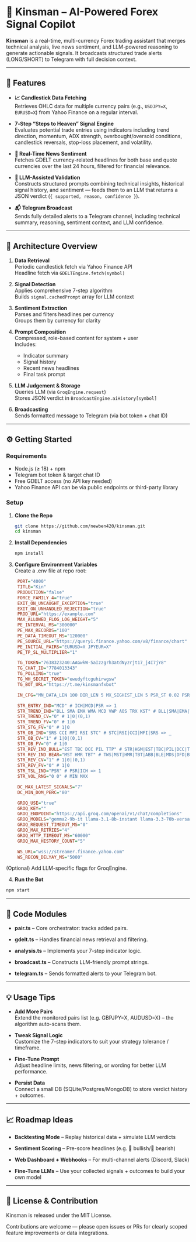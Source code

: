 # 🤖 Kinsman – AI-Powered Forex Signal Copilot

**Kinsman** is a real-time, multi-currency Forex trading assistant that merges technical analysis, live news sentiment, and LLM-powered reasoning to generate actionable signals. It broadcasts structured trade alerts (LONG/SHORT) to Telegram with full decision context.

---

## 🚀 Features

- **📈 Candlestick Data Fetching**  
  Retrieves OHLC data for multiple currency pairs (e.g., `USDJPY=X`, `EURUSD=X`) from Yahoo Finance on a regular interval.

- **7‑Step “Steps to Heaven” Signal Engine**  
  Evaluates potential trade entries using indicators including trend direction, momentum, ADX strength, overbought/oversold conditions, candlestick reversals, stop-loss placement, and volatility.

- **📰 Real-Time News Sentiment**  
  Fetches GDELT currency-related headlines for both base and quote currencies over the last 24 hours, filtered for financial relevance.

- **🤖 LLM-Assisted Validation**  
  Constructs structured prompts combining technical insights, historical signal history, and sentiment — feeds them to an LLM that returns a JSON verdict (`{ supported, reason, confidence }`).

- **📬 Telegram Broadcast**  
  Sends fully detailed alerts to a Telegram channel, including technical summary, reasoning, sentiment context, and LLM confidence.

---

## 🧩 Architecture Overview

1. **Data Retrieval**  
   Periodic candlestick fetch via Yahoo Finance API  
   Headline fetch via `GDELTEngine.fetch(symbol)`

2. **Signal Detection**  
   Applies comprehensive 7-step algorithm  
   Builds `signal.cachedPrompt` array for LLM context

3. **Sentiment Extraction**  
   Parses and filters headlines per currency  
   Groups them by currency for clarity

4. **Prompt Composition**  
   Compressed, role-based content for system + user  
   Includes:

   - Indicator summary
   - Signal history
   - Recent news headlines
   - Final task prompt

5. **LLM Judgement & Storage**  
   Queries LLM (via `GroqEngine.request`)  
   Stores JSON verdict in `BroadcastEngine.aiHistory[symbol]`

6. **Broadcasting**  
   Sends formatted message to Telegram (via bot token + chat ID)

---

## ⚙️ Getting Started

### Requirements

- Node.js (≥ 18) + npm
- Telegram bot token & target chat ID
- Free GDELT access (no API key needed)
- Yahoo Finance API can be via public endpoints or third-party library

### Setup

1. **Clone the Repo**

   ```bash
   git clone https://github.com/newben420/kinsman.git
   cd kinsman
   ```

2. **Install Dependencies**

   ```bash
   npm install
   ```

3. **Configure Environment Variables**  
    Create a .env file at repo root:

   ```ini
    PORT="4000"
    TITLE="Kin"
    PRODUCTION="false"
    FORCE_FAMILY_4="true"
    EXIT_ON_UNCAUGHT_EXCEPTION="true"
    EXIT_ON_UNHANDLED_REJECTION="true"
    PROD_URL="https://example.com"
    MAX_ALLOWED_FLOG_LOG_WEIGHT="5"
    PE_INTERVAL_MS="300000"
    PE_MAX_RECORDS="100"
    PE_DATA_TIMEOUT_MS="120000"
    PE_SOURCE_URL="https://query1.finance.yahoo.com/v8/finance/chart"
    PE_INITIAL_PAIRS="EURUSD=X JPYEUR=X"
    PE_TP_SL_MULTIPLIER="1"

    TG_TOKEN="7638323240:AAGwkW-5aIzzgrh3atdNyzrjt17_j4I7jY8"
    TG_CHAT_ID="7784013343"
    TG_POLLING="true"
    TG_WH_SECRET_TOKEN="ewudyftcguhirwgsw"
    TG_BOT_URL="https://t.me/kinsmanfxbot"

    IN_CFG="MN_DATA_LEN 100 DIR_LEN 5 MX_SIGHIST_LEN 5 PSR_ST 0.02 PSR_MX 0.2 MCD_FSP 12 MCD_SLP 26 MCD_SGP 9 MAP 20 STC_P 14 STC_SP 3 ICH_CVP 9 ICH_BSP 26 ICH_SPP 52 ICH_DIS 26 AOS_FSP 5 AOS_SLP 34 TRX_P 15 ADX_P 14 STC_P 14 STC_SP 3 RSI_P 14 CCI_P 14 MFI_P 14 ATR_P 14 KST_RP1 10 KST_RP2 15 KST_RP3 20 KST_RP4 30 KST_SGP 9 KST_SP1 10 KST_SP2 10 KST_SP3 10 KST_SP4 15"

    STR_ENTRY_IND="MCD" # ICH|MCD|PSR => 1
    STR_TREND_IND="BLL SMA EMA WMA MCD VWP AOS TRX KST" # BLL|SMA|EMA|WMA|MCD|VWP|AOS|TRX|KST => _
    STR_TREND_CV="0" # 1|0|(0,1)
    STR_TREND_FV="0" # 1|0
    STR_STG_FV="0" # 1|0
    STR_OB_IND="SRS CCI MFI RSI STC" # STC|RSI|CCI|MFI|SRS => _
    STR_OB_CV="1" # 1|0|(0,1)
    STR_OB_FV="0" # 1|0
    STR_REV_IND_BULL="EST TBC DCC PIL TTP" # STR|HGM|EST|TBC|PIL|DCC|TTP|ABB|BEP|EDS|GSD|BRH|BRM|BHC => _
    STR_REV_IND_BEAR="MST HMR TBT" # TWS|MST|HMR|TBT|ABB|BLE|MDS|DFD|BLH|BLM|BLC => _
    STR_REV_CV="1" # 1|0|(0,1)
    STR_REV_FV="0" # 1|0
    STR_TSL_IND="PSR" # PSR|ICH => 1
    STR_VOL_RNG="0 0" # MIN MAX

    DC_MAX_LATEST_SIGNALS="7"
    DC_MIN_DOM_PERC="80"

    GROQ_USE="true"
    GROQ_KEY=""
    GROQ_ENDPOINT="https://api.groq.com/openai/v1/chat/completions"
    GROQ_MODELS="gemma2-9b-it llama-3.1-8b-instant llama-3.3-70b-versatile deepseek-r1-distill-llama-70b qwen/qwen3-32b compound-beta"
    GROQ_REQUEST_TIMEOUT_MS="0"
    GROQ_MAX_RETRIES="4"
    GROQ_HTTP_TIMEOUT_MS="60000"
    GROQ_MAX_HISTORY_COUNT="5"

    WS_URL="wss://streamer.finance.yahoo.com"
    WS_RECON_DELYAY_MS="5000"

   ```

(Optional) Add LLM-specific flags for GroqEngine.

4. **Run the Bot**

```bash
npm start
```

---

## 📂 Code Modules

- **pair.ts** – Core orchestrator: tracks added pairs.

- **gdelt.ts** – Handles financial news retrieval and filtering.

- **analysis.ts** – Implements your 7-step indicator logic.

- **broadcast.ts** – Constructs LLM-friendly prompt strings.

- **telegram.ts** – Sends formatted alerts to your Telegram bot.

---

## 💡 Usage Tips

- **Add More Pairs**  
   Extend the monitored pairs list (e.g. GBPJPY=X, AUDUSD=X) – the algorithm auto-scans them.

- **Tweak Signal Logic**  
   Customize the 7-step indicators to suit your strategy tolerance / timeframe.

- **Fine-Tune Prompt**  
   Adjust headline limits, news filtering, or wording for better LLM performance.

- **Persist Data**  
   Connect a small DB (SQLite/Postgres/MongoDB) to store verdict history + outcomes.

---

## 📈 Roadmap Ideas

- **Backtesting Mode** – Replay historical data + simulate LLM verdicts

- **Sentiment Scoring** – Pre-score headlines (e.g. 🚀 bullish/🔻 bearish)

- **Web Dashboard + Webhooks** – For multi-channel alerts (Discord, Slack)

- **Fine-Tune LLMs** – Use your collected signals + outcomes to build your own model

---

## 🧾 License & Contribution

Kinsman is released under the MIT License.

Contributions are welcome — please open issues or PRs for clearly scoped feature improvements or data integrations.